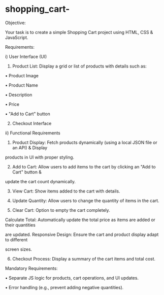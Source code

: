 # shopping_cart-

Objective:

Your task is to create a simple Shopping Cart project using HTML, CSS & JavaScript.

Requirements:

i) User Interface (UI)

1. Product List: Display a grid or list of products with details such as:

• Product Image

• Product Name

• Description

• Price

• "Add to Cart" button

2. Checkout Interface

ii) Functional Requirements

1. Product Display: Fetch products dynamically (using a local JSON file or an API) & Display

products in UI with proper styling.

2. Add to Cart: Allow users to add items to the cart by clicking an "Add to Cart" button &

update the cart count dynamically.

3. View Cart: Show items added to the cart with details.

4. Update Quantity: Allow users to change the quantity of items in the cart.

5. Clear Cart: Option to empty the cart completely.

Calculate Total: Automatically update the total price as items are added or their quantities

are updated. Responsive Design: Ensure the cart and product display adapt to different

screen sizes.

6. Checkout Process: Display a summary of the cart items and total cost.


Mandatory Requirements:

• Separate JS logic for products, cart operations, and UI updates.

• Error handling (e.g., prevent adding negative quantities).

